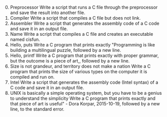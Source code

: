 0. Preprocessor
Write a script that runs a C file through the preprocessor and save the result into another file.
1. Compiler
Write a script that compiles a C file but does not link.
2. Assembler
Write a script that generates the assembly code of a C code and save it in an output file.
3. Name
Write a script that compiles a C file and creates an executable named cisfun.
4. Hello, puts
Write a C program that prints exactly "Programming is like building a multilingual puzzle, followed by a new line.
5. Hello, printf
Write a C program that prints exactly with proper grammar, but the outcome is a piece of art,, followed by a new line.
6. Size is not grandeur, and territory does not make a nation
Write a C program that prints the size of various types on the computer it is compiled and run on.
7. Intel
Write a script that generates the assembly code (Intel syntax) of a C code and save it in an output file.
8. UNIX is basically a simple operating system, but you have to be a genius to understand the simplicity
Write a C program that prints exactly and that piece of art is useful" - Dora Korpar, 2015-10-19, followed by a new line, to the standard error.

